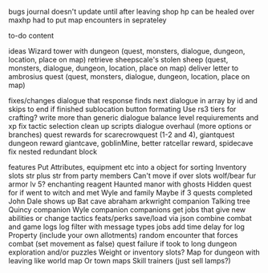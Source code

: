 
bugs
journal doesn't update until after leaving shop
hp can be healed over maxhp
had to put map encounters in seprateley

to-do content

ideas
Wizard tower with dungeon  (quest, monsters, dialogue, dungeon, location, place on map)
retrieve sheepscale's stolen sheep  (quest, monsters, dialogue, dungeon, location, place on map)
deliver letter to ambrosius quest (quest, monsters, dialogue, dungeon, location, place on map)

fixes/changes
dialogue that response finds next dialogue in array by id and skips to end if finished
sublocation button formating
Use rs3 tiers for crafting?
write more than generic dialogue
balance level requiurements and xp
fix tactic selection
clean up scripts
dialogue overhaul (more options or branches)
quest rewards for scarecrowquest (1-2 and 4), giantquest
dungeon reward giantcave, goblinMine, better ratcellar reward, spidecave
fix nested redundant block

features
Put Attributes, equipment etc into a object for sorting
Inventory slots str plus str from party members
Can't move if over slots
wolf/bear fur armor lv 5?
enchanting reagent
Haunted manor with ghosts 
Hidden quest for if went to witch and met Wyle and family 
Maybe if 3 quests completed John Dale shows up
Bat cave
abraham arkwright companion
Talking tree
Quincy companion
Wyle companion
companions get jobs that give new abilities or change tactics
feats/perks
save/load via json
combine combat and game logs
log filter with message types
jobs
add time delay for log
Property (include your own allotments)
random encounter that forces combat (set movement as false)
quest failure if took to long
dungeon exploration and/or puzzles
Weight or inventory slots?
Map for dungeon with leaving like world map
Or town maps
Skill trainers (just sell lamps?)